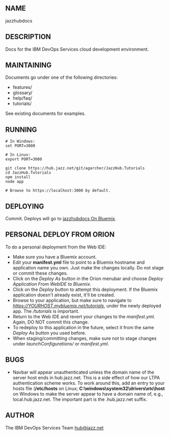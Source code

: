 NAME
----

jazzhubdocs


DESCRIPTION
-----------

Docs for the IBM DevOps Services cloud development environment.


MAINTAINING
-----------

Documents go under one of the following directories:

- features/
- glossary/
- help/faq/
- tutorials/

See existing documents for examples.


RUNNING
-------

	# In Windows:
	set PORT=3000
	
	# In Linux:
	export PORT=3000
	
	git clone https://hub.jazz.net/git/agarcher/JazzHub.Tutorials
	cd JazzHub.Tutorials
	npm install
	node app

	# Browse to https://localhost:3000 by default.

DEPLOYING
---------

Commit.  Deploys will go to [jazzhubdocs On Bluemix](https://jazzhubdocs.mybluemix.net/tutorials).


PERSONAL DEPLOY FROM ORION
--------------------------

To do a personal deployment from the Web IDE:

- Make sure you have a Bluemix account.
- Edit your **manifest.yml** file to point to a Bluemix hostname and application name you own.  Just make the changes locally.  Do not stage or commit these changes.
- Click on the *Deploy As* button in the Orion menubar and choose *Deploy Application From WebIDE to Bluemix*.
- Click on the *Deploy* button to attempt this deployment.  If the Bluemix application doesn't already exist, it'll be created.
- Browse to your application, but make sure to navigate to *https://YOURHOST.mybluemix.net/tutorials*, under the newly deployed app.  The */tutorials* is important.
- Return to the Web IDE and revert your changes to the *manifest.yml*.  Again, DO NOT commit this change.
- To redeploy to this application in the future, select it from the same *Deploy As* button you used before.
- When staging/committing changes, make sure not to stage changes under *launchConfigurations/* or *manifest.yml*.

BUGS
----

- Navbar will appear unauthenticated unless the domain name of the server host ends in hub.jazz.net.  This is a side effect of how our LTPA authentication scheme works.  To work around this, add an entry to your hosts file (**/etc/hosts** on Linux; **C:\windows\system32\drivers\etc\host** on Windows to make the server appear to have a domain name of, e.g., local.hub.jazz.net.  The important part is the .hub.jazz.net suffix.


AUTHOR
------

The IBM DevOps Services Team <hub@jazz.net>




